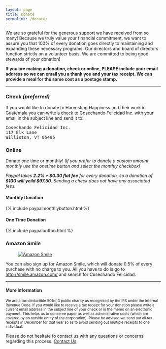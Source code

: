 ```yaml
---
layout: page
title: Donate
permalink: /donate/
---
```


We are so grateful for the generous support we have received from so many! Because we truly value your financial commitment, we want to assure you that 100% of every donation goes directly to maintaining and expanding these necessary programs. Our directors and board of directors function strictly on a volunteer basis. We are committed to being good stewards of your donation!

**If you are making a donation, check or online, PLEASE include your email address so we can email you a thank you and your tax receipt. We can provide a meal for the same cost as a postage stamp.**

---

<div class="col-sm-6">
<h3>Check <i>(preferred)</i></h3>

<p>If you would like to donate to Harvesting Happiness and their work in Guatemala you can write a check to Cosechando Felicidad Inc. with your email in the subject line and send it to:</p>

<pre>
Cosechando Felicidad Inc.
117 Elk Lane
Williston, VT 05495
</pre>

</div>

<div class="col-sm-6">
<h3>Online</h3>

<p>Donate one time or monthly! <i>(If you prefer to donate a custom amount monthly use the onetime button and select the monthly checkbox)</i></p>

<p><i>Paypal takes <strong>2.2% + $0.30 flat fee</strong> for every donation, so a donation of <strong>$100 will yeild $97.50</strong>. Sending a check does not have any associated fees.</i></p>
<div class="col-sm-6">
	<h4>Monthly Donation</h4>
	{% include paypalmonthlybutton.html %}
</div>
<div class="col-sm-6">
	<h4>One Time Donation</h4>
	{% include paypalbutton.html %}
</div>
</div>

<div class="col-sm-12">
<h3>Amazon Smile</h3>

<a href="https://smile.amazon.com/ch/474437262"><figure class="col-sm-2 left">
	<img src="http://harvestinghappiness.org/images/asmile.png" alt="Amazon Smile" title="">
</figure></a>

<p>You can also sign up for Amazon Smile, which will donate 0.5% of every purchase with no charge to you. All you have to do is go to <a href="https://smile.amazon.com/ch/474437262">http://smile.amazon.com/</a> and search for Cosechando Felicidad.</p>
</div>

<div class="col-sm-12">
<hr>
<h4>More Information</h4>

<p><small>We are a tax-deductible 501(c)3 public charity as recognized by the IRS under the Internal Revenue Code. If you would like to receive a tax receipt for your donation please write a current email address in the subject line of your check or in the memo on an electronic payment. This helps us to conserve paper as well as administrative costs (which are covered by an outside entity of the corporation). Please be advised we send out all tax receipts in December for that year so as to avoid sending out multiple receipts to one individual.</small></p>


<p>Please do not hesitate to contact us with any questions or concerns regarding this process.
<a href="/contact/">Contact Us</a></p>
</div>
